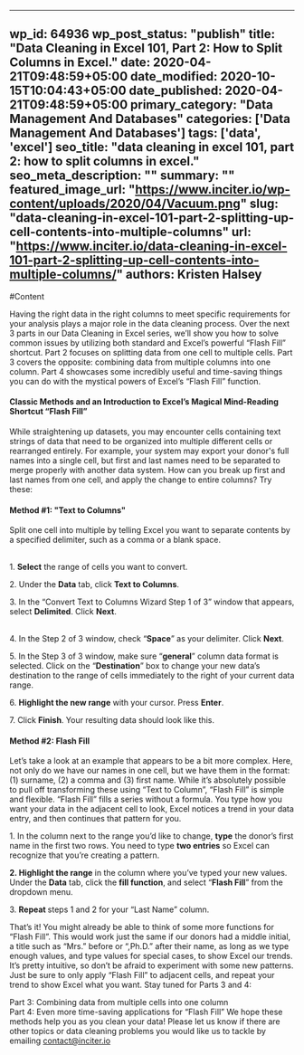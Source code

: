 
---
wp_id: 64936
wp_post_status: "publish" 
title: "Data Cleaning in Excel 101, Part 2: How to Split Columns in Excel."
date: 2020-04-21T09:48:59+05:00
date_modified: 2020-10-15T10:04:43+05:00
date_published: 2020-04-21T09:48:59+05:00
primary_category: "Data Management And Databases"
categories: ['Data Management And Databases'] 
tags: ['data', 'excel']
seo_title: "data cleaning in excel 101, part 2: how to split columns in excel."
seo_meta_description: ""
summary: ""
featured_image_url: "https://www.inciter.io/wp-content/uploads/2020/04/Vacuum.png"
slug: "data-cleaning-in-excel-101-part-2-splitting-up-cell-contents-into-multiple-columns"
url: "https://www.inciter.io/data-cleaning-in-excel-101-part-2-splitting-up-cell-contents-into-multiple-columns/"
authors: Kristen Halsey
---

#Content



Having the right data in the right columns to meet specific requirements for your analysis plays a major role in the data cleaning process. Over the next 3 parts in our Data Cleaning in Excel series, we’ll show you how to solve common issues by utilizing both standard and Excel’s powerful “Flash Fill” shortcut. Part 2 focuses on splitting data from one cell to multiple cells. Part 3 covers the opposite: combining data from multiple columns into one column. Part 4 showcases some incredibly useful and time-saving things you can do with the mystical powers of Excel’s “Flash Fill” function.
#### __Classic Methods and an Introduction to Excel’s Magical Mind-Reading Shortcut “Flash Fill”__
While straightening up datasets, you may encounter cells containing text strings of data that need to be organized into multiple different cells or rearranged entirely. For example, your system may export your donor's full names into a single cell, but first and last names need to be separated to merge properly with another data system.&nbsp;How can you break up first and last names from one cell, and apply the change to entire columns? Try these:
#### Method \#1: "Text to Columns"

<p class="has-medium-font-size">Split one cell into multiple by telling Excel you want to separate contents by a specified delimiter, such as a comma or a blank space.</p>

<p class="has-medium-font-size"><br/>1. <strong>Select</strong> the range of cells you want to convert.</p>

<p class="has-medium-font-size">2. Under the <strong>Data</strong> tab, click <strong>Text to Columns</strong>.</p>

<p class="has-medium-font-size">3. In the “Convert Text to Columns Wizard Step 1 of 3” window that appears, select <strong>Delimited</strong>. Click <strong>Next</strong>. </p>

<p class="has-medium-font-size"><br/>4. In the Step 2 of 3 window, check “<strong>Space</strong>” as your delimiter. Click <strong>Next</strong>.</p>

<p class="has-medium-font-size">5. In the Step 3 of 3 window, make sure “<strong>general</strong>” column data format is selected. Click on the “<strong>Destination</strong>” box to change your new data’s destination to the range of cells immediately to the right of your current data range. </p>

<p class="has-medium-font-size">6. <strong>Highlight the new range</strong> with your cursor. Press <strong>Enter</strong>.</p>

<p class="has-medium-font-size">7. Click <strong>Finish</strong>. Your resulting data should look like this.</p>

#### Method \#2: Flash Fill

Let’s take a look at an example that appears to be a bit more complex. Here, not only do we have our names in one cell, but we have them in the format: (1) surname, (2) a comma and (3) first name. While it’s absolutely possible to pull off transforming these using “Text to Column”, “Flash Fill” is simple and flexible. “Flash Fill” fills a series without a formula. You type how you want your data in the adjacent cell to look, Excel notices a trend in your data entry, and then continues that pattern for you.&nbsp;
<p class="has-medium-font-size">1. In the column next to the range you’d like to change, <strong>type</strong> the donor’s first name in the first two rows. You need to type <strong>two entries</strong> so Excel can recognize that you’re creating a pattern. </p>
<p class="has-medium-font-size"><strong>2. Highlight the range</strong> in the column where you’ve typed your new values. Under the <strong>Data</strong> tab, click the <strong>fill function</strong>, and select “<strong>Flash Fill</strong>” from the dropdown menu.</p>

<p class="has-medium-font-size">3. <strong>Repeat </strong>steps 1 and 2 for your “Last Name” column.</p>

That’s it! You might already be able to think of some more functions for “Flash Fill”. This would work just the same if our donors had a middle initial, a title such as “Mrs.” before or “,Ph.D.” after their name, as long as we type enough values, and type values for special cases, to show Excel our trends.
It’s pretty intuitive, so don’t be afraid to experiment with some new patterns. Just be sure to only apply “Flash Fill” to adjacent cells, and repeat your trend to show Excel what you want. 
Stay tuned for Parts 3 and 4:  
  
Part 3: Combining data from multiple cells into one column  
Part 4: Even more time-saving applications for “Flash Fill”
We hope these methods help you as you clean your data! Please let us know if there are other topics or data cleaning problems you would like us to tackle by emailing [contact@inciter.io](mailto:contact@inciter.io)



